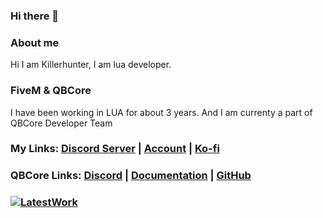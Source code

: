 ### Hi there 👋

<!--
**Killerhunter100/Killerhunter100** is a ✨ _special_ ✨ repository because its `README.md` (this file) appears on your GitHub profile.

Here are some ideas to get you started:-->

### About me

Hi I am Killerhunter, I am lua developer.

### FiveM & QBCore

I have been working in LUA for  about 3 years. And I am currenty a part of QBCore Developer Team

### My Links: [Discord Server](https://discord.gg/khs) | [Account](https://discord.com/users/667149845739470849) | [Ko-fi](https://ko-fi.com/killerhunter100)

### QBCore Links: [Discord](https://discord.gg/qbcore) | [Documentation](https://docs.qbcore.org/qbcore-documentation/) | [GitHub](https://github.com/qbcore-framework/)


### [![LatestWork](https://cdn.discordapp.com/attachments/831282131572883496/1011656494116257852/image1.png)](https://github.com/Killerhunter100?tab=repositories)
